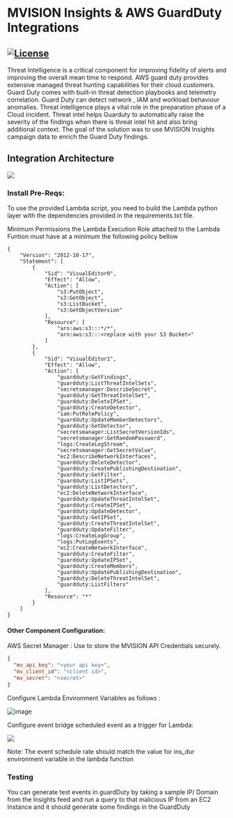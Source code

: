 # MVISION Insights & AWS GuardDuty Integrations

[![License](https://img.shields.io/badge/License-Apache%202.0-blue.svg)](https://opensource.org/licenses/Apache-2.0)
---

Threat Intelligence is a critical component for improving fidelity of alerts and improving the overall mean time to respond. AWS guard duty provides extensive managed threat hunting capabilities for their cloud customers. Guard Duty comes with built-in threat detection playbooks and telemetry correlation. Guard Duty can detect network , IAM and
workload behaviour anomalies. Threat intelligence plays a vital role in the preparation
phase of a Cloud incident. Threat intel helps Guarduty to automatically raise
the severity of the findings when there is threat intel hit and also bring additional
context. The goal of the solution was to use MVISION Insights
campaign data to enrich the Guard Duty findings.



## Integration Architecture

![](C:\Users\arnab\AppData\Roaming\marktext\images\2021-11-23-16-11-01-image.png)



### Install Pre-Reqs:

To use the provided Lambda script, you need to build the Lambda python layer with the dependencies provided in the requirements.txt file.



Minimum Permissions the Lambda Execution Role attached to the Lambda Funtion must have at a minimum the following policy bellow

```
{
    "Version": "2012-10-17",
    "Statement": [
        {
            "Sid": "VisualEditor0",
            "Effect": "Allow",
            "Action": [
                "s3:PutObject",
                "s3:GetObject",
                "s3:ListBucket",
                "s3:GetObjectVersion"
            ],
            "Resource": [
                "arn:aws:s3:::*/*",
                "arn:aws:s3:::<replace with your S3 Bucket>"
            ]
        },
        {
            "Sid": "VisualEditor1",
            "Effect": "Allow",
            "Action": [
                "guardduty:GetFindings",
                "guardduty:ListThreatIntelSets",
                "secretsmanager:DescribeSecret",
                "guardduty:GetThreatIntelSet",
                "guardduty:DeleteIPSet",
                "guardduty:CreateDetector",
                "iam:PutRolePolicy",
                "guardduty:UpdateMemberDetectors",
                "guardduty:GetDetector",
                "secretsmanager:ListSecretVersionIds",
                "secretsmanager:GetRandomPassword",
                "logs:CreateLogStream",
                "secretsmanager:GetSecretValue",
                "ec2:DescribeNetworkInterfaces",
                "guardduty:DeleteDetector",
                "guardduty:CreatePublishingDestination",
                "guardduty:GetFilter",
                "guardduty:ListIPSets",
                "guardduty:ListDetectors",
                "ec2:DeleteNetworkInterface",
                "guardduty:UpdateThreatIntelSet",
                "guardduty:CreateIPSet",
                "guardduty:UpdateDetector",
                "guardduty:GetIPSet",
                "guardduty:CreateThreatIntelSet",
                "guardduty:UpdateFilter",
                "logs:CreateLogGroup",
                "logs:PutLogEvents",
                "ec2:CreateNetworkInterface",
                "guardduty:CreateFilter",
                "guardduty:UpdateIPSet",
                "guardduty:CreateMembers",
                "guardduty:UpdatePublishingDestination",
                "guardduty:DeleteThreatIntelSet",
                "guardduty:ListFilters"
            ],
            "Resource": "*"
        }
    ]
}
```

#### Other Component Configuration:

AWS Secret Manager : Use to store the MVISION API Credentials securely.

```json
{
  "mv_api_key": "<your api key>",
  "mv_client_id": "<client id>",
  "mv_secret": "<secret>"
}
```

Configure Lambda Environment Variables as follows :

![image](https://user-images.githubusercontent.com/60926235/143058823-74f37b41-1586-4af9-935f-9094fc226edf.png)

Configure event bridge scheduled event as a trigger for Lambda:

![](C:\Users\arnab\AppData\Roaming\marktext\images\2021-11-23-16-04-48-image.png)

Note: The event schedule rate should match the value for ins_dur environment variable in the lambda function

### **Testing**

You can generate test events in guardDuty by taking a sample IP/ Domain from the Insights feed and run a query to that malicious IP from an EC2 Instance and it should generate some findings in the GuardDuty
